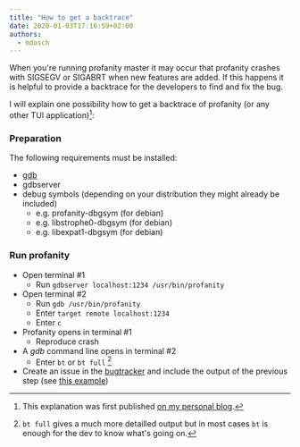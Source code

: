 ```yaml
---    
title: "How to get a backtrace"    
date: 2020-01-03T17:16:59+02:00    
authors:    
  - mdosch
---    
```

    
When you're running profanity master it may occur that profanity crashes
with SIGSEGV or SIGABRT when new features are added. If this happens it
is helpful to provide a backtrace for the developers to find and fix the
bug.

I will explain one possibility how to get a backtrace of profanity
(or any other TUI application)[^1]:
<!--more-->

### Preparation

The following requirements must be installed:

* [gdb][10]
* gdbserver
* debug symbols (depending on your distribution they might already be included)
	* e.g. profanity-dbgsym (for debian)
	* e.g. libstrophe0-dbgsym (for debian)
	* e.g. libexpat1-dbgsym (for debian)


### Run profanity

* Open terminal #1
	* Run `gdbserver localhost:1234 /usr/bin/profanity`
* Open terminal #2
	* Run `gdb /usr/bin/profanity`
	* Enter `target remote localhost:1234`
	* Enter `c`
* Profanity opens in terminal #1
	* Reproduce crash
* A *gdb* command line opens in terminal #2
	* Enter `bt` or `bt full` [^2]
* Create an issue in the [bugtracker][20] and include the output of the previous step (see [this example][30])

[^1]: This explanation was first published [on my personal blog][40]. 
[^2]: `bt full` gives a much more detailled output but in most cases `bt` is enough for the dev to know what's going on.

[10]:https://www.gnu.org/software/gdb/
[20]:https://github.com/profanity-im/profanity/issues
[30]:https://github.com/profanity-im/profanity/issues/1159
[40]:https://blog.mdosch.de/2019/09/20/how-to-debug-a-tui-application/
